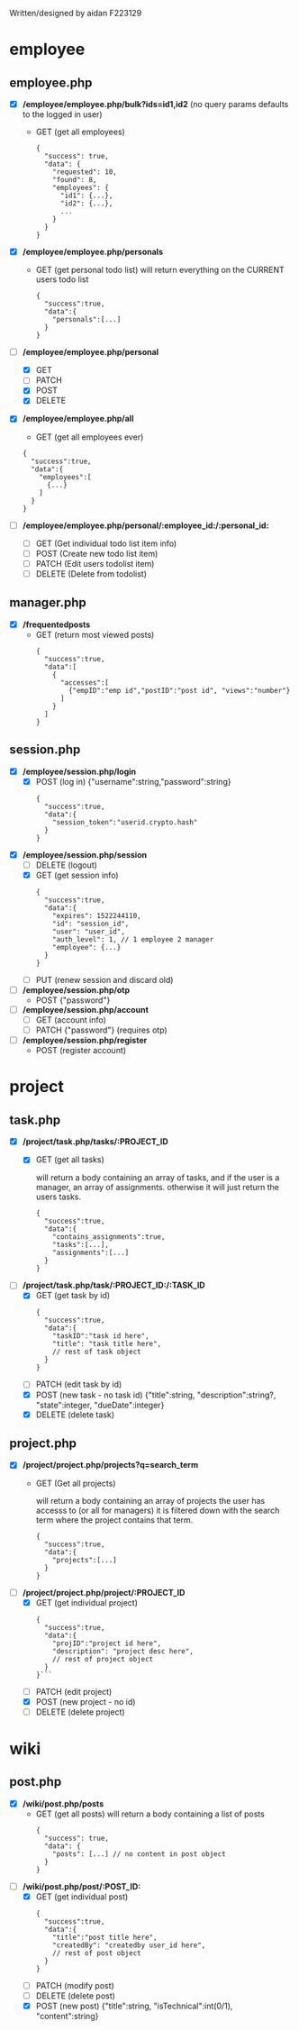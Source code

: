 Written/designed by aidan F223129
# employee

## employee.php

- [x] **/employee/employee.php/bulk?ids=id1,id2** (no query params defaults to the logged in user)
  - GET (get all employees)
    
    ```jsonc
    {
      "success": true,
      "data": {
        "requested": 10,
        "found": 8,
        "employees": {
          "id1": {...},
          "id2": {...},
          ...
        }
      }
    }
    ```

- [x] **/employee/employee.php/personals**
  - GET (get personal todo list)
    will return everything on the CURRENT users todo list
    ```jsonc
    {
      "success":true,
      "data":{
        "personals":[...]
      }
    }
    ```

- [ ] **/employee/employee.php/personal**
  - [x] GET
  - [ ] PATCH 
  - [x] POST
  - [x] DELETE

- [x] **/employee/employee.php/all**
  - GET (get all employees ever)
  ```jsonc
  {
    "success":true,
    "data":{
      "employees":[
        {...}
      ]
    }
  }
  ```

- [ ] **/employee/employee.php/personal/:employee_id:/:personal_id:**
  - [ ] GET (Get individual todo list item info)
  - [ ] POST (Create new todo list item)
  - [ ] PATCH (Edit users todolist item)
  - [ ] DELETE (Delete from todolist)

## manager.php
- [x] **/frequentedposts**
  - GET (return most viewed posts)
    ```jsonc
    {
      "success":true,
      "data":[
        {
          "accesses":[
            {"empID":"emp id","postID":"post id", "views":"number"}
          ]
        }
      ]
    }
    ``` 

## session.php
- [x] **/employee/session.php/login**
  - [x] POST (log in) {"username":string,"password":string}
    ```jsonc
    {
      "success":true,
      "data":{
        "session_token":"userid.crypto.hash"
      }
    }
    ```
- [x] **/employee/session.php/session**
  - [ ] DELETE (logout)
  - [x] GET (get session info)
    ```jsonc
    {
      "success":true,
      "data":{
        "expires": 1522244110,
        "id": "session_id",
        "user": "user_id",
        "auth_level": 1, // 1 employee 2 manager
        "employee": {...}
      }
    }
    ```
  - [ ] PUT (renew session and discard old)
- [ ] **/employee/session.php/otp**
  - POST {"password"}
- [ ] **/employee/session.php/account**
    - [ ] GET (account info)
    - [ ] PATCH {"password"} (requires otp)
- [ ] **/employee/session.php/register**
    - POST (register account)

# project

## task.php
- [x] **/project/task.php/tasks/:PROJECT_ID**
    - [x] GET (get all tasks)
      
      will return a body containing an array of tasks, and if the user is a manager, an array of assignments. otherwise it will just return the users tasks.
      ```jsonc
      {
        "success":true,
        "data":{
          "contains_assignments":true,
          "tasks":[...],
          "assignments":[...]
        }
      }
      ```
- [ ] **/project/task.php/task/:PROJECT_ID:/:TASK_ID**
  - [x] GET (get task by id)
    ```jsonc
    {
      "success":true,
      "data":{
        "taskID":"task id here",
        "title": "task title here",
        // rest of task object
      }
    }
    ```
  - [ ] PATCH (edit task by id)
  - [x] POST (new task - no task id)
      {"title":string, "description":string?, "state":integer, "dueDate":integer}
  - [x] DELETE (delete task)

## project.php
- [x] **/project/project.php/projects?q=search_term**
    - GET (Get all projects)
      
      will return a body containing an array of projects the user has accesss to (or all for managers)
      it is filtered down with the search term where the project contains that term.
      ```jsonc
      {
        "success":true,
        "data":{
          "projects":[...]
        }
      }
      ```
- [ ] **/project/project.php/project/:PROJECT_ID**
    - [x] GET (get individual project)
      ```jsonc
      {
        "success":true,
        "data":{
          "projID":"project id here",
          "description": "project desc here",
          // rest of project object
        }
      }```
    - [ ] PATCH (edit project)
    - [x] POST (new project - no id)
    - [ ] DELETE (delete project)

# wiki
## post.php
- [x] **/wiki/post.php/posts**
  - GET (get all posts)
    will return a body containing a list of posts
    ```jsonc
    {
      "success": true,
      "data": {
        "posts": [...] // no content in post object
      }
    }
    ```
- [ ] **/wiki/post.php/post/:POST_ID:**
  - [x] GET (get individual post)
    ```jsonc
    {
      "success":true,
      "data":{
        "title":"post title here",
        "createdBy": "createdby user_id here",
        // rest of post object
      }
    }
    ```
  - [ ] PATCH (modify post)
  - [ ] DELETE (delete post)
  - [x] POST (new post) {"title":string, "isTechnical":int(0/1), "content":string}